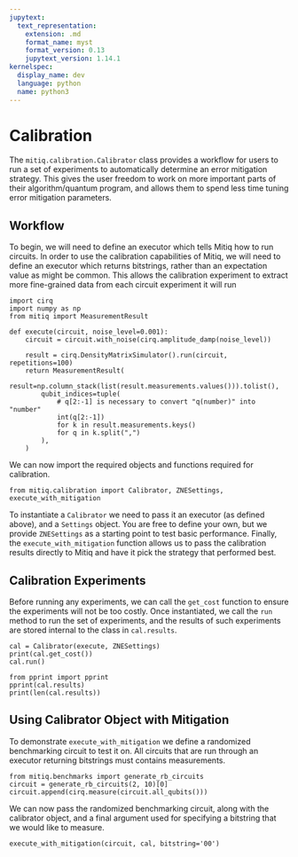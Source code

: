 ```yaml
---
jupytext:
  text_representation:
    extension: .md
    format_name: myst
    format_version: 0.13
    jupytext_version: 1.14.1
kernelspec:
  display_name: dev
  language: python
  name: python3
---
```


# Calibration

The `mitiq.calibration.Calibrator` class provides a workflow for users to run a set of experiments to automatically determine an error mitigation strategy.
This gives the user freedom to work on more important parts of their algorithm/quantum program, and allows them to spend less time tuning error mitigation parameters.


## Workflow

To begin, we will need to define an executor which tells Mitiq how to run circuits.
In order to use the calibration capabilities of Mitiq, we will need to define an executor which returns bitstrings, rather than an expectation value as might be common.
This allows the calibration experiment to extract more fine-grained data from each circuit experiment it will run

```{code-cell} ipython3
import cirq
import numpy as np
from mitiq import MeasurementResult
```

```{code-cell} ipython3
def execute(circuit, noise_level=0.001):
    circuit = circuit.with_noise(cirq.amplitude_damp(noise_level))

    result = cirq.DensityMatrixSimulator().run(circuit, repetitions=100)
    return MeasurementResult(
        result=np.column_stack(list(result.measurements.values())).tolist(),
        qubit_indices=tuple(
            # q[2:-1] is necessary to convert "q(number)" into "number"
            int(q[2:-1])
            for k in result.measurements.keys()
            for q in k.split(",")
        ),
    )
```

We can now import the required objects and functions required for calibration.

```{code-cell} ipython3
from mitiq.calibration import Calibrator, ZNESettings, execute_with_mitigation
```

To instantiate a `Calibrator` we need to pass it an executor (as defined above), and a `Settings` object.
You are free to define your own, but we provide `ZNESettings` as a starting point to test basic performance.
Finally, the `execute_with_mitigation` function allows us to pass the calibration results directly to Mitiq and have it pick the strategy that performed best.

## Calibration Experiments

Before running any experiments, we can call the `get_cost` function to ensure the experiments will not be too costly.
Once instantiated, we call the `run` method to run the set of experiments, and the results of such experiments are stored internal to the class in `cal.results`.

```{code-cell} ipython3
cal = Calibrator(execute, ZNESettings)
print(cal.get_cost())
cal.run()
```

```{code-cell} ipython3
from pprint import pprint
pprint(cal.results)
print(len(cal.results))
```

## Using Calibrator Object with Mitigation

To demonstrate `execute_with_mitigation` we define a randomized benchmarking circuit to test it on.
All circuits that are run through an executor returning bitstrings must contains measurements.

```{code-cell} ipython3
from mitiq.benchmarks import generate_rb_circuits
circuit = generate_rb_circuits(2, 10)[0]
circuit.append(cirq.measure(circuit.all_qubits()))
```

We can now pass the randomized benchmarking circuit, along with the calibrator object, and a final argument used for specifying a bitstring that we would like to measure.

```{code-cell} ipython3
execute_with_mitigation(circuit, cal, bitstring='00')
```
